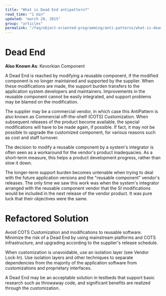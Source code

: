 ```yaml
---
title: "What is Dead End antipattern?"
read_time: "1 min"
updated: "march 28, 2015"
group: "articles"
permalink: "/faq/object-oriented-programming/anti-patterns/what-is-dead-end/"
---
```


# Dead End
**Also Known As**: Kevorkian Component


A Dead End is reached by modifying a reusable component, if the modified component is no longer maintained and supported by the supplier. When these modifications are made, the support burden transfers to the application system developers and maintainers. Improvements in the reusable component cannot be easily integrated, and support problems may be blamed on the modification.

The supplier may be a commercial vendor, in which case this AntiPattern is also known as Commercial off-the-shelf (COTS) Customization. When subsequent releases of the product become available, the special modifications will have to be made again, if possible. If fact, it may not be possible to upgrade the customized component, for various reasons such as cost and staff turnover.

The decision to modify a reusable component by a system's integrator is often seen as a workaround for the vendor's product inadequacies. As a short-term measure, this helps a product development progress, rather than slow it down.

The longer-term support burden becomes untenable when trying to deal with the future application versions and the "reusable component" vendor's releases. The only time we saw this work was when the system's integrator arranged with the reusable component vendor that the SI modifications would be included in the next release of the vendor product. It was pure luck that their objectives were the same.

# Refactored Solution

Avoid COTS Customization and modifications to reusable software. Minimize the risk of a Dead End by using mainstream platforms and COTS infrastructure, and upgrading according to the supplier's release schedule.

When customization is unavoidable, use an isolation layer (see Vendor Lock-In). Use isolation layers and other techniques to separate dependencies from the majority of the application software from customizations and proprietary interfaces.

A Dead End may be an acceptable solution in testbeds that support basic research such as throwaway code, and significant benefits are realized through the customization.